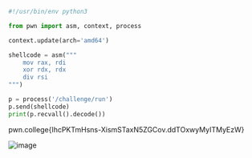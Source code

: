 ```py
#!/usr/bin/env python3

from pwn import asm, context, process

context.update(arch='amd64')

shellcode = asm("""
    mov rax, rdi
    xor rdx, rdx
    div rsi
""")

p = process('/challenge/run')
p.send(shellcode)
print(p.recvall().decode())
```

pwn.college{IhcPKTmHsns-XismSTaxN5ZGCov.ddTOxwyMyITMyEzW}

![image](https://github.com/user-attachments/assets/9b0d1f1d-b350-4c62-be9c-285cbb502003)

